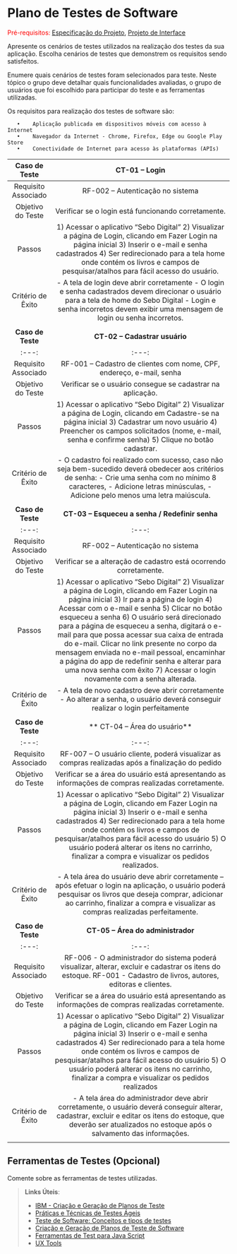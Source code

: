# Plano de Testes de Software

<span style="color:red">Pré-requisitos: <a href="2-Especificação do Projeto.md"> Especificação do Projeto</a></span>, <a href="3-Projeto de Interface.md"> Projeto de Interface</a>

Apresente os cenários de testes utilizados na realização dos testes da sua aplicação. Escolha cenários de testes que demonstrem os requisitos sendo satisfeitos.

Enumere quais cenários de testes foram selecionados para teste. Neste tópico o grupo deve detalhar quais funcionalidades avaliadas, o grupo de usuários que foi escolhido para participar do teste e as ferramentas utilizadas.

Os requisitos para realização dos testes de software são:

       •	Aplicação publicada em dispositivos móveis com acesso à Internet
       •	Navegador da Internet - Chrome, Firefox, Edge ou Google Play Store
       •	Conectividade de Internet para acesso às plataformas (APIs)
 
| **Caso de Teste** 	| **CT-01 – Login** 	|
|:---:	|:---:	|
|	Requisito Associado 	| RF-002 – Autenticação no sistema |
| Objetivo do Teste 	| Verificar se o login está funcionando corretamente. |
| Passos 	| 1) Acessar o aplicativo “Sebo Digital” 2) Visualizar a página de Login, clicando em Fazer Login na página inicial 3) Inserir o e-mail e senha cadastrados 4) Ser redirecionado para a tela home onde contém os livros e campos de pesquisar/atalhos para fácil acesso do usuário. |
|Critério de Êxito | - A tela de login deve abrir corretamente - O login e senha cadastrados devem direcionar o usuário para a tela de home do Sebo Digital - Login e senha incorretos devem exibir uma mensagem de login ou senha incorretos. |
|  	|  	|
| **Caso de Teste** 	| **CT-02 – Cadastrar usuário** 	|
|:---:	|:---:	|
|	Requisito Associado 	| RF-001 – Cadastro de clientes com nome, CPF, endereço, e-mail, senha |
| Objetivo do Teste 	| Verificar se o usuário consegue se cadastrar na aplicação. |
| Passos 	| 1) Acessar o aplicativo “Sebo Digital” 2) Visualizar a página de Login, clicando em Cadastre-se na página inicial 3) Cadastrar um novo usuário 4) Preencher os campos solicitados (nome, e-mail, senha e confirme senha) 5) Clique no botão cadastrar. |
|Critério de Êxito | - O cadastro foi realizado com sucesso, caso não seja bem-sucedido deverá obedecer aos critérios de senha: - Crie uma senha com no mínimo 8 caracteres, - Adicione letras minúsculas, -Adicione pelo menos uma letra maiúscula. |
|  	|  	|
| **Caso de Teste** 	| **CT-03 – Esqueceu a senha / Redefinir senha** 	|
|:---:	|:---:	|
|	Requisito Associado 	| RF-002 – Autenticação no sistema |
| Objetivo do Teste 	| Verificar se a alteração de cadastro está ocorrendo corretamente. |
| Passos 	| 1) Acessar o aplicativo “Sebo Digital” 2) Visualizar a página de Login, clicando em Fazer Login na página inicial 3) Ir para a página de login 4) Acessar com o e-mail e senha 5) Clicar no botão esqueceu a senha 6) O usuário será direcionado para a página de esqueceu a senha, digitará o e-mail para que possa acessar sua caixa de entrada do e-mail. Clicar no link presente no corpo da mensagem enviada no e-mail pessoal, encaminhar a página do app de redefinir senha e alterar para uma nova senha com êxito 7) Acessar o login novamente com a senha alterada. |
|Critério de Êxito | - A tela de novo cadastro deve abrir corretamente - Ao alterar a senha, o usuário deverá conseguir realizar o login perfeitamente |
|  	|  	|
| **Caso de Teste** 	| ** CT-04 – Área do usuário** 	|
|:---:	|:---:	|
|	Requisito Associado 	| RF-007 –  O usuário cliente, poderá visualizar as compras realizadas após a finalização do pedido|
| Objetivo do Teste 	| Verificar se a área do usuário está apresentando as informações de compras realizadas corretamente. |
| Passos 	| 1) Acessar o aplicativo “Sebo Digital” 2) Visualizar a página de Login, clicando em Fazer Login na página inicial 3) Inserir o e-mail e senha cadastrados 4) Ser redirecionado para a tela home onde contém os livros e campos de pesquisar/atalhos para fácil acesso do usuário 5) O usuário poderá alterar os itens no carrinho, finalizar a compra e visualizar os pedidos realizados. |
|Critério de Êxito | - A tela área do usuário deve abrir corretamente – após efetuar o login na aplicação, o usuário poderá pesquisar os livros que deseja comprar, adicionar ao carrinho, finalizar a compra e visualizar as compras realizadas perfeitamente. |
|  	|  	|
| **Caso de Teste** 	| **CT-05 – Área do administrador** 	|
|:---:	|:---:	|
|	Requisito Associado 	| RF-006 - O administrador do sistema poderá visualizar, alterar, excluir e cadastrar os itens do estoque. RF-001 - Cadastro de livros, autores, editoras e clientes.|
| Objetivo do Teste 	| Verificar se a área do usuário está apresentando as informações de compras realizadas corretamente. |
| Passos 	| 1) Acessar o aplicativo “Sebo Digital” 2) Visualizar a página de Login, clicando em Fazer Login na página inicial 3) Inserir o e-mail e senha cadastrados 4) Ser redirecionado para a tela home onde contém os livros e campos de pesquisar/atalhos para fácil acesso do usuário 5) O usuário poderá alterar os itens no carrinho, finalizar a compra e visualizar os pedidos realizados |
|Critério de Êxito | - A tela área do administrador deve abrir corretamente, o usuário deverá conseguir alterar, cadastrar, excluir e editar os itens do estoque, que deverão ser atualizados no estoque após o salvamento das informações. |
|  	|  	|

## Ferramentas de Testes (Opcional)

Comente sobre as ferramentas de testes utilizadas.
 
> **Links Úteis**:
> - [IBM - Criação e Geração de Planos de Teste](https://www.ibm.com/developerworks/br/local/rational/criacao_geracao_planos_testes_software/index.html)
> - [Práticas e Técnicas de Testes Ágeis](http://assiste.serpro.gov.br/serproagil/Apresenta/slides.pdf)
> -  [Teste de Software: Conceitos e tipos de testes](https://blog.onedaytesting.com.br/teste-de-software/)
> - [Criação e Geração de Planos de Teste de Software](https://www.ibm.com/developerworks/br/local/rational/criacao_geracao_planos_testes_software/index.html)
> - [Ferramentas de Test para Java Script](https://geekflare.com/javascript-unit-testing/)
> - [UX Tools](https://uxdesign.cc/ux-user-research-and-user-testing-tools-2d339d379dc7)
